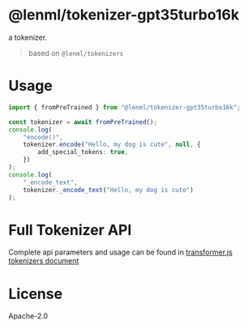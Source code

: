 
# @lenml/tokenizer-gpt35turbo16k

a tokenizer.

> based on `@lenml/tokenizers`

# Usage
```ts
import { fromPreTrained } from "@lenml/tokenizer-gpt35turbo16k";

const tokenizer = await fromPreTrained();
console.log(
    "encode()",
    tokenizer.encode("Hello, my dog is cute", null, {
        add_special_tokens: true,
    })
);
console.log(
    "_encode_text",
    tokenizer._encode_text("Hello, my dog is cute")
);
```

# Full Tokenizer API
Complete api parameters and usage can be found in [transformer.js tokenizers document](https://huggingface.co/docs/transformers.js/api/tokenizers)

# License
Apache-2.0
